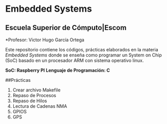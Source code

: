 # Embedded Systems
## Escuela Superior de Cómputo|Escom
*Profesor: Victor Hugo García Ortega

Este repositorio contiene los códigos, prácticas elaborados en la materia *Embedded Systems* donde se enseña como programar un System on Chip (SoC) basado en un procesador ARM con sistema operativo linux. 

**SoC: Raspberry PI**
**Lenguaje de Programación: C**

##Prácticas
1. Crear archivo Makefile
2. Repaso de Procesos
3. Repaso de Hilos
4. Lectura de Cadenas NMA
5. GPIOS 
6. GPS